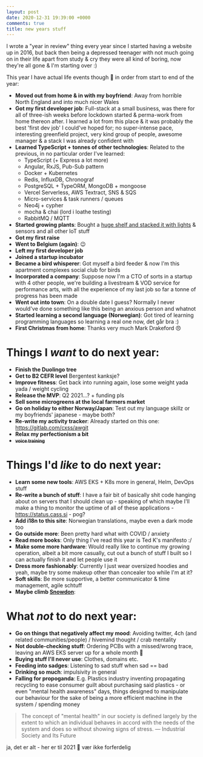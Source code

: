 ```yaml
---
layout: post
date: 2020-12-31 19:39:00 +0000
comments: true
title: new years stuff
---
```


I wrote a "year in review" thing every year since I started having a website up in 2016, but back then being a depressed teenager with not much going on in their life apart from study & cry they were all kind of boring, now they're all gone & I'm starting over :)

<div class="fotorama" data-width="100%" data-height="600" data-nav="thumbs" data-allowfullscreen="true" data-loop="true" data-shuffle="true">
  <a href="https://ftp.cass.si/02wnwk007.jpeg" data-caption="me and the bf"></a>
  <a href="https://ftp.cass.si/7q00k0ok0.jpeg" data-caption="on my new work commute"></a>
  <a href="https://ftp.cass.si/4011b0lob.jpeg" data-caption="finally got animal crossing :3"></a>
  <a href="https://ftp.cass.si/b4v=000A5.jpeg" data-caption="playin some racing games"></a>
  <a href="https://ftp.cass.si/=060i~t75.jpeg" data-caption="work xmas party"></a>
  <a href="https://ftp.cass.si/191y4J00j.jpeg" data-caption="cozy docks"></a>
  <a href="https://ftp.cass.si/0064V9=p0.jpeg" data-caption="norge station"></a>
  <a href="https://ftp.cass.si/rui99y1c7.jpeg" data-caption="work from home desk"></a>
  <a href="https://ftp.cass.si/9xe001620.jpeg" data-caption="beginnings of the iot platform"></a>
  <a href="https://ftp.cass.si/Wj80asA=a.jpeg" data-caption="flowers in summer :)"></a>
  <a href="https://ftp.cass.si/028057uub.jpeg" data-caption="birthday cake, 21 this year"></a>
  <a href="https://ftp.cass.si/9m79im=6j.jpeg" data-caption=""></a>
  <a href="https://ftp.cass.si/noY07=u00.jpeg" data-caption="growing plants"></a>
  <a href="https://ftp.cass.si/Fwmff~042.jpeg" data-caption="having a bbq"></a>
  <a href="https://ftp.cass.si/=eb170a64.jpeg" data-caption="jetting off in the middle of a pandemic"></a>
  <a href="https://ftp.cass.si/9~66hw4yf.jpeg" data-caption="new flat pog"></a>
  <a href="https://ftp.cass.si/01sj8J1nn.jpeg" data-caption="bird social club"></a>
  <a href="https://ftp.cass.si/60ut010j0.jpeg" data-caption="a fat bird"></a>
  <a href="https://ftp.cass.si/01sa0aM0Z.jpeg" data-caption=""></a>
  <a href="https://ftp.cass.si/8q=d8J0x0.jpeg" data-caption="at the lake with the duckies"></a>
  <a href="https://ftp.cass.si/=4Uk=9m00.jpeg" data-caption="a cat, i fed him ham"></a>
  <a href="https://ftp.cass.si/9x9y9foLz.jpeg" data-caption="by the docks"></a>
  <a href="https://ftp.cass.si/8m4v99Qcg.jpeg" data-caption="xmas time :)"></a>
  <a href="https://ftp.cass.si/0=0y01x04.jpeg" data-caption="growing setup"></a>
  <a href="https://ftp.cass.si/Rp5~0411i.jpeg" data-caption=""></a>
  <a href="https://ftp.cass.si/026420w70.jpeg" data-caption="early growing prototype"></a>
  <a href="https://ftp.cass.si/01=1a1a33.jpeg" data-caption=""></a>
  <a href="https://ftp.cass.si/6i5p7qmy3.png" data-caption=""></a>
</div>

This year I have actual life events though 🎉 in order from start to end of the year:

* __Moved out from home & in with my boyfriend__: Away from horrible North England and into much nicer Wales
* __Got my first developer job__: Full-stack at a small business, was there for all of three-ish weeks before lockdown started & perma-work from home thereon after. I learned a lot from this place & it was probably the best 'first dev job' I could've hoped for; no super-intense pace, interesting greenfield project, very kind group of people, awesome manager & a stack I was already confident with
* __Learned TypeScript + tonnes of other technologies__: Related to the previous, in no particular order I've learned:
  - TypeScript (+ Express a lot more)
  - Angular, RxJS, Pub-Sub pattern
  - Docker + Kubernetes
  - Redis, InfluxDB, Chronograf
  - PostgreSQL + TypeORM, MongoDB + mongoose
  - Vercel Serverless, AWS Textract, SNS & SQS
  - Micro-services & task runners / queues
  - Neo4j + cypher
  - mocha & chai (lord i loathe testing)
  - RabbitMQ / MQTT
* __Started growing plants__: Bought a [huge shelf and stacked it with lights](https://cass.si/posts/growing-microgreens-and-mcn) & sensors and all other IoT stuff
* __Got my first raise__
* __Went to Belgium (again)__: 😉
* __Left my first developer job__
* __Joined a startup incubator__
* __Became a bird whisperer__: Got myself a bird feeder & now I'm this apartment complexes social club for birds
* __Incorporated a company__: Suppose now I'm a CTO of sorts in a startup with 4 other people, we're building a livestream & VOD service for performance arts, with all the experience of my last job so far a tonne of progress has been made
* __Went out into town__: On a double date I guess? Normally I never would've done something like this being an anxious person and whatnot
* __Started learning a second language (Norwegian)__: Got tired of learning programming languages so learning a real one now, det går bra :)
* __First Christmas from home__: Thanks very much Mark Drakeford 😠

# Things I _want_ to do next year:

* __Finish the Duolingo tree__
* __Get to B2 CEFR level__ Bergentest kanksje?
* __Improve fitness__: Get back into running again, lose some weight yada yada / weight cycling
* __Release the MVP__: Q2 2021...? + funding pls
* __Sell some microgreens at the local farmers market__
* __Go on holiday to either Norway/Japan__: Test out my language skillz or my boyfriends' japanese - maybe both?
* __Re-write my activity tracker__: Already started on this one: <https://gitlab.com/cxss/awgit>
* __Relax my perfectionism a bit__
* __~~<small>voice training</small>~~__

# Things I'd _like_ to do next year:

* __Learn some new tools__: AWS EKS + K8s more in general, Helm, DevOps stuff
* __Re-write a bunch of stuff__: I have a fair bit of basically shit code hanging about on servers that I should clean up - speaking of which maybe I'll make a thing to monitor the uptime of all of these applications - https://status.cass.si - pog?
* __Add i18n to this site__: Norwegian translations, maybe even a dark mode too
* __Go outside more__: Been pretty hard what with COVID / anxiety
* __Read more books__: Only thing I've read this year is Ted K's manifesto :/
* __Make some more hardware__: Would really like to continue my growing operation, albeit a bit more casually, cut out a bunch of stuff I built so I can actually finish it and let people use it
* __Dress more fashionably__: Currently I just wear oversized hoodies and yeah, maybe try some makeup other than concealer too while I'm at it?
* __Soft skills__: Be more supportive, a better communicator & time management, agile schtuff
* __Maybe climb [Snowdon](https://en.wikipedia.org/wiki/Snowdon)__:

# What _not_ to do next year:

* __Go on things that negatively affect my mood__: Avoiding twitter, 4ch (and related communities/people) / hivemind thought / crab mentality
* __Not double-checking stuff__: Ordering PCBs with a missed/wrong trace, leaving an AWS EKS server up for a whole month 😬
* __Buying stuff I'll never use__: Clothes, domains etc.
* __Feeding into sadges__: Listening to sad stuff when sad == bad
* __Drinking so much__: impulsivity in general
* __Falling for propoganda__: E.g. Plastics industry inventing propagating recycling to ease consumer guilt about purchasing said plastics - or even "mental health awareness" days, things designed to manipulate our behaviour for the sake of being a more efficient machine in the system / spending money 
> The concept of "mental health" in our society is defined largely by the extent to which an individual behaves in accord with the needs of the system and does so without showing signs of stress.
— Industrial Society and Its Future

ja, det er alt - her er til 2021 🥰 vær ikke forferdelig

<!-- jQuery 1.8 or later, 33 KB -->
<script src="https://ajax.googleapis.com/ajax/libs/jquery/1.11.1/jquery.min.js"></script>
<!-- Fotorama from CDNJS, 19 KB -->
<link  href="https://cdnjs.cloudflare.com/ajax/libs/fotorama/4.6.4/fotorama.css" rel="stylesheet">
<script src="https://cdnjs.cloudflare.com/ajax/libs/fotorama/4.6.4/fotorama.js"></script>



